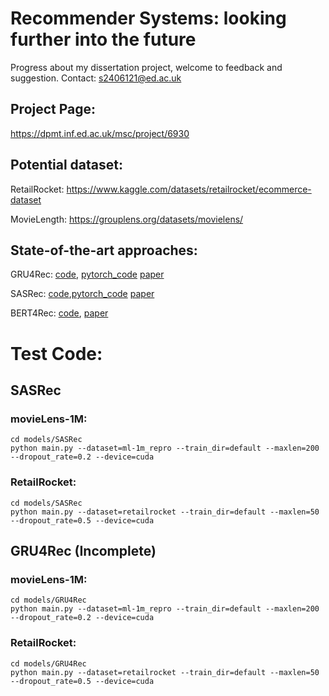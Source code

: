 # Recommender Systems: looking further into the future
Progress about my dissertation project, welcome to feedback and suggestion.
Contact: s2406121@ed.ac.uk


## Project Page:
https://dpmt.inf.ed.ac.uk/msc/project/6930

## Potential dataset:
RetailRocket: https://www.kaggle.com/datasets/retailrocket/ecommerce-dataset


MovieLength:
https://grouplens.org/datasets/movielens/

## State-of-the-art approaches:
GRU4Rec: [code](https://github.com/hidasib/GRU4Rec), [pytorch_code](https://github.com/hungthanhpham94/GRU4REC-pytorch) [paper](https://arxiv.org/abs/1511.06939)

SASRec: [code](https://github.com/kang205/SASRec),[pytorch_code](https://github.com/pmixer/SASRec.pytorch)  [paper](https://arxiv.org/abs/1808.09781)

BERT4Rec: [code](https://github.com/FeiSun/BERT4Rec), [paper](https://arxiv.org/abs/1904.06690)


# Test Code:
## SASRec
### movieLens-1M:
```
cd models/SASRec
python main.py --dataset=ml-1m_repro --train_dir=default --maxlen=200 --dropout_rate=0.2 --device=cuda
```
### RetailRocket:

```
cd models/SASRec
python main.py --dataset=retailrocket --train_dir=default --maxlen=50 --dropout_rate=0.5 --device=cuda
```

## GRU4Rec (Incomplete)
### movieLens-1M:
```
cd models/GRU4Rec
python main.py --dataset=ml-1m_repro --train_dir=default --maxlen=200 --dropout_rate=0.2 --device=cuda
```
### RetailRocket:
```
cd models/GRU4Rec
python main.py --dataset=retailrocket --train_dir=default --maxlen=50 --dropout_rate=0.5 --device=cuda
```